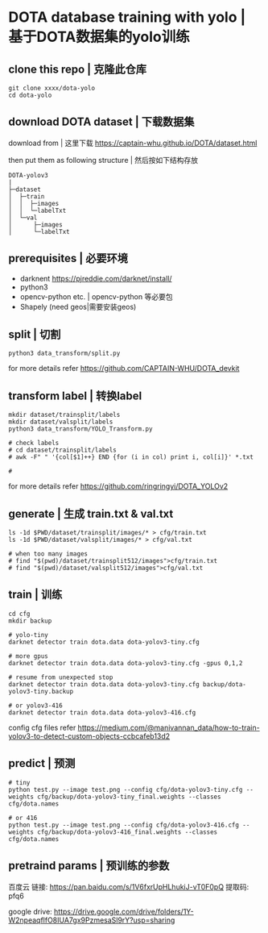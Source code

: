 # DOTA database training with yolo | 基于DOTA数据集的yolo训练


## clone this repo | 克隆此仓库

```
git clone xxxx/dota-yolo
cd dota-yolo
```

## download DOTA dataset | 下载数据集

download from | 这里下载 https://captain-whu.github.io/DOTA/dataset.html

then put them as following structure | 然后按如下结构存放

```
DOTA-yolov3
|
├─dataset
│  ├─train
│  │  ├─images
│  │  └─labelTxt
│  └─val
│      ├─images
│      └─labelTxt
```

## prerequisites | 必要环境

- darknent https://pjreddie.com/darknet/install/
- python3
- opencv-python etc. | opencv-python 等必要包
- Shapely (need geos|需要安装geos)

## split | 切割

```
python3 data_transform/split.py
```

for more details refer https://github.com/CAPTAIN-WHU/DOTA_devkit

## transform label | 转换label

```
mkdir dataset/trainsplit/labels
mkdir dataset/valsplit/labels
python3 data_transform/YOLO_Transform.py

# check labels
# cd dataset/trainsplit/labels
# awk -F" " '{col[$1]++} END {for (i in col) print i, col[i]}' *.txt

# 

```

for more details refer https://github.com/ringringyi/DOTA_YOLOv2

## generate | 生成 train.txt & val.txt

```
ls -1d $PWD/dataset/trainsplit/images/* > cfg/train.txt
ls -1d $PWD/dataset/valsplit/images/* > cfg/val.txt

# when too many images
# find "$(pwd)/dataset/trainsplit512/images">cfg/train.txt
# find "$(pwd)/dataset/valsplit512/images">cfg/val.txt
```

## train | 训练

```
cd cfg
mkdir backup

# yolo-tiny
darknet detector train dota.data dota-yolov3-tiny.cfg 

# more gpus
darknet detector train dota.data dota-yolov3-tiny.cfg -gpus 0,1,2

# resume from unexpected stop
darknet detector train dota.data dota-yolov3-tiny.cfg backup/dota-yolov3-tiny.backup

# or yolov3-416
darknet detector train dota.data dota-yolov3-416.cfg 
```

config cfg files refer https://medium.com/@manivannan_data/how-to-train-yolov3-to-detect-custom-objects-ccbcafeb13d2

## predict | 预测

```
# tiny
python test.py --image test.png --config cfg/dota-yolov3-tiny.cfg --weights cfg/backup/dota-yolov3-tiny_final.weights --classes cfg/dota.names

# or 416
python test.py --image test.png --config cfg/dota-yolov3-416.cfg --weights cfg/backup/dota-yolov3-416_final.weights --classes cfg/dota.names

```

## pretraind params | 预训练的参数

百度云 链接: https://pan.baidu.com/s/1V6fxrUpHLhukiJ-vT0F0pQ 提取码: pfq6

google drive: https://drive.google.com/drive/folders/1Y-W2npeaqflfO8IUA7gx9PzmesaSl9rY?usp=sharing
